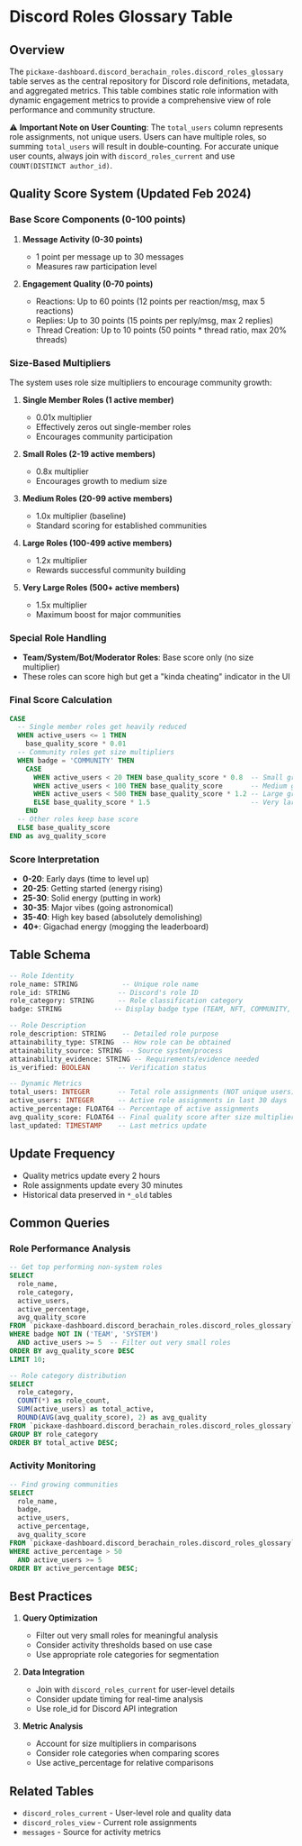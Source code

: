 # Discord Roles Glossary Table

## Overview

The `pickaxe-dashboard.discord_berachain_roles.discord_roles_glossary` table serves as the central repository for Discord role definitions, metadata, and aggregated metrics. This table combines static role information with dynamic engagement metrics to provide a comprehensive view of role performance and community structure.

⚠️ **Important Note on User Counting**: 
The `total_users` column represents role assignments, not unique users. Users can have multiple roles, so summing `total_users` will result in double-counting. For accurate unique user counts, always join with `discord_roles_current` and use `COUNT(DISTINCT author_id)`.

## Quality Score System (Updated Feb 2024)

### Base Score Components (0-100 points)
1. **Message Activity (0-30 points)**
   - 1 point per message up to 30 messages
   - Measures raw participation level

2. **Engagement Quality (0-70 points)**
   - Reactions: Up to 60 points (12 points per reaction/msg, max 5 reactions)
   - Replies: Up to 30 points (15 points per reply/msg, max 2 replies)
   - Thread Creation: Up to 10 points (50 points * thread ratio, max 20% threads)

### Size-Based Multipliers
The system uses role size multipliers to encourage community growth:

1. **Single Member Roles (1 active member)**
   - 0.01x multiplier
   - Effectively zeros out single-member roles
   - Encourages community participation

2. **Small Roles (2-19 active members)**
   - 0.8x multiplier
   - Encourages growth to medium size

3. **Medium Roles (20-99 active members)**
   - 1.0x multiplier (baseline)
   - Standard scoring for established communities

4. **Large Roles (100-499 active members)**
   - 1.2x multiplier
   - Rewards successful community building

5. **Very Large Roles (500+ active members)**
   - 1.5x multiplier
   - Maximum boost for major communities

### Special Role Handling
- **Team/System/Bot/Moderator Roles**: Base score only (no size multiplier)
- These roles can score high but get a "kinda cheating" indicator in the UI

### Final Score Calculation
```sql
CASE 
  -- Single member roles get heavily reduced
  WHEN active_users <= 1 THEN 
    base_quality_score * 0.01
  -- Community roles get size multipliers
  WHEN badge = 'COMMUNITY' THEN 
    CASE 
      WHEN active_users < 20 THEN base_quality_score * 0.8  -- Small groups
      WHEN active_users < 100 THEN base_quality_score       -- Medium groups (baseline)
      WHEN active_users < 500 THEN base_quality_score * 1.2 -- Large groups
      ELSE base_quality_score * 1.5                         -- Very large groups
    END
  -- Other roles keep base score
  ELSE base_quality_score
END as avg_quality_score
```

### Score Interpretation
- **0-20**: Early days (time to level up)
- **20-25**: Getting started (energy rising)
- **25-30**: Solid energy (putting in work)
- **30-35**: Major vibes (going astronomical)
- **35-40**: High key based (absolutely demolishing)
- **40+**: Gigachad energy (mogging the leaderboard)

## Table Schema

```sql
-- Role Identity
role_name: STRING           -- Unique role name
role_id: STRING            -- Discord's role ID
role_category: STRING      -- Role classification category
badge: STRING             -- Display badge type (TEAM, NFT, COMMUNITY, SERVICE, SYSTEM)

-- Role Description
role_description: STRING    -- Detailed role purpose
attainability_type: STRING  -- How role can be obtained
attainability_source: STRING -- Source system/process
attainability_evidence: STRING -- Requirements/evidence needed
is_verified: BOOLEAN       -- Verification status

-- Dynamic Metrics
total_users: INTEGER       -- Total role assignments (NOT unique users)
active_users: INTEGER      -- Active role assignments in last 30 days
active_percentage: FLOAT64 -- Percentage of active assignments
avg_quality_score: FLOAT64 -- Final quality score after size multiplier
last_updated: TIMESTAMP    -- Last metrics update
```

## Update Frequency
- Quality metrics update every 2 hours
- Role assignments update every 30 minutes
- Historical data preserved in `*_old` tables

## Common Queries

### Role Performance Analysis
```sql
-- Get top performing non-system roles
SELECT 
  role_name,
  role_category,
  active_users,
  active_percentage,
  avg_quality_score
FROM `pickaxe-dashboard.discord_berachain_roles.discord_roles_glossary`
WHERE badge NOT IN ('TEAM', 'SYSTEM')
  AND active_users >= 5  -- Filter out very small roles
ORDER BY avg_quality_score DESC
LIMIT 10;

-- Role category distribution
SELECT 
  role_category,
  COUNT(*) as role_count,
  SUM(active_users) as total_active,
  ROUND(AVG(avg_quality_score), 2) as avg_quality
FROM `pickaxe-dashboard.discord_berachain_roles.discord_roles_glossary`
GROUP BY role_category
ORDER BY total_active DESC;
```

### Activity Monitoring
```sql
-- Find growing communities
SELECT 
  role_name,
  badge,
  active_users,
  active_percentage,
  avg_quality_score
FROM `pickaxe-dashboard.discord_berachain_roles.discord_roles_glossary`
WHERE active_percentage > 50
  AND active_users >= 5
ORDER BY active_percentage DESC;
```

## Best Practices

1. **Query Optimization**
   - Filter out very small roles for meaningful analysis
   - Consider activity thresholds based on use case
   - Use appropriate role categories for segmentation

2. **Data Integration**
   - Join with `discord_roles_current` for user-level details
   - Consider update timing for real-time analysis
   - Use role_id for Discord API integration

3. **Metric Analysis**
   - Account for size multipliers in comparisons
   - Consider role categories when comparing scores
   - Use active_percentage for relative comparisons

## Related Tables
- `discord_roles_current` - User-level role and quality data
- `discord_roles_view` - Current role assignments
- `messages` - Source for activity metrics
